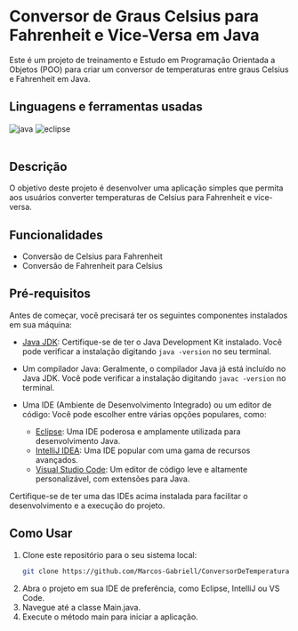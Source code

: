 # Conversor de Graus Celsius para Fahrenheit e Vice-Versa em Java

Este é um projeto de treinamento e Estudo em Programação Orientada a Objetos (POO) para criar um conversor de temperaturas entre graus Celsius e Fahrenheit em Java.


## Linguagens e ferramentas  usadas
<div >
    <img align="center" alt="java" src="https://img.shields.io/badge/Java-ED8B00?style=for-the-badge&logo=java&logoColor=white">
    <img align="center" alt="eclipse" src="https://img.shields.io/badge/Eclipse-2C2255?style=for-the-badge&logo=eclipse&logoColor=white">
</div><br/>


## Descrição


O objetivo deste projeto é desenvolver uma aplicação simples que permita aos usuários converter temperaturas de Celsius para Fahrenheit e vice-versa.


## Funcionalidades


- Conversão de Celsius para Fahrenheit
- Conversão de Fahrenheit para Celsius

## Pré-requisitos


Antes de começar, você precisará ter os seguintes componentes instalados em sua máquina:

- [Java JDK](https://www.oracle.com/java/technologies/javase-downloads.html): Certifique-se de ter o Java Development Kit instalado. Você pode verificar a instalação digitando `java -version` no seu terminal.
- Um compilador Java: Geralmente, o compilador Java já está incluído no Java JDK. Você pode verificar a instalação digitando `javac -version` no terminal.
- Uma IDE (Ambiente de Desenvolvimento Integrado) ou um editor de código: Você pode escolher entre várias opções populares, como:

  - [Eclipse](https://www.eclipse.org/downloads/): Uma IDE poderosa e amplamente utilizada para desenvolvimento Java.
  - [IntelliJ IDEA](https://www.jetbrains.com/idea/download/): Uma IDE popular com uma gama de recursos avançados.
  - [Visual Studio Code](https://code.visualstudio.com/download): Um editor de código leve e altamente personalizável, com extensões para Java.


Certifique-se de ter uma das IDEs acima instalada para facilitar o desenvolvimento e a execução do projeto.

## Como Usar


1. Clone este repositório para o seu sistema local:
   ```sh
   git clone https://github.com/Marcos-Gabriell/ConversorDeTemperatura.git

2. Abra o projeto em sua IDE de preferência, como Eclipse, IntelliJ ou VS Code.
3. Navegue até a classe Main.java.
4. Execute o método main para iniciar a aplicação.

